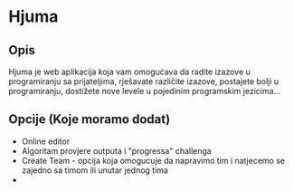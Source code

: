 # Hjuma
## Opis
Hjuma je web aplikacija koja vam omogućava da radite izazove u programiranju sa prijateljima, rješavate različite izazove, postajete bolji u programiranju, dostižete nove levele u pojedinim programskim jezicima...

## Opcije (Koje moramo dodat)
- Online editor
- Algoritam provjere outputa i "progressa" challenga
- Create Team - opcija koja omogucuje da napravimo tim i natjecemo se zajedno sa timom ili unutar jednog tima
- 